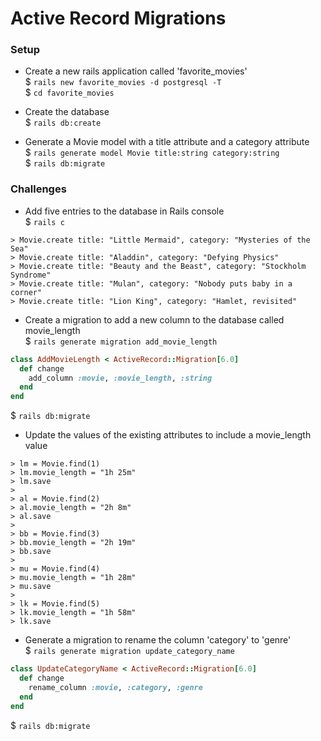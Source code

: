 # Active Record Migrations

### Setup
- Create a new rails application called 'favorite_movies'  
$ `rails new favorite_movies -d postgresql -T`  
$ `cd favorite_movies`

- Create the database  
$ `rails db:create`

- Generate a Movie model with a title attribute and a category attribute  
$ `rails generate model Movie title:string category:string`  
$ `rails db:migrate`

### Challenges
- Add five entries to the database in Rails console  
$ `rails c`

```
> Movie.create title: "Little Mermaid", category: "Mysteries of the Sea"
> Movie.create title: "Aladdin", category: "Defying Physics"
> Movie.create title: "Beauty and the Beast", category: "Stockholm Syndrome"
> Movie.create title: "Mulan", category: "Nobody puts baby in a corner"
> Movie.create title: "Lion King", category: "Hamlet, revisited"
```

- Create a migration to add a new column to the database called movie_length  
$ `rails generate migration add_movie_length`
```ruby
class AddMovieLength < ActiveRecord::Migration[6.0]
  def change
    add_column :movie, :movie_length, :string
  end
end
```
$ `rails db:migrate`

- Update the values of the existing attributes to include a movie_length value
```
> lm = Movie.find(1)
> lm.movie_length = "1h 25m"
> lm.save
>
> al = Movie.find(2)
> al.movie_length = "2h 8m"
> al.save
>
> bb = Movie.find(3)
> bb.movie_length = "2h 19m"
> bb.save
>
> mu = Movie.find(4)
> mu.movie_length = "1h 28m"
> mu.save
>
> lk = Movie.find(5)
> lk.movie_length = "1h 58m"
> lk.save
```

- Generate a migration to rename the column 'category' to 'genre'  
$ `rails generate migration update_category_name`
```ruby
class UpdateCategoryName < ActiveRecord::Migration[6.0]
  def change
    rename_column :movie, :category, :genre
  end
end
```
$ `rails db:migrate`
